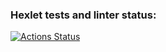 ### Hexlet tests and linter status:
[![Actions Status](https://github.com/kirichenkoao91-maker/qa-engineer-project-84/actions/workflows/hexlet-check.yml/badge.svg)](https://github.com/kirichenkoao91-maker/qa-engineer-project-84/actions)